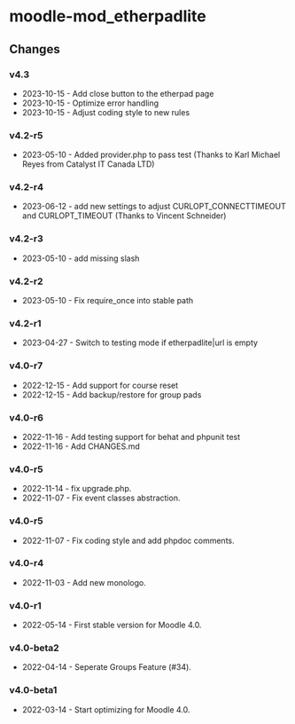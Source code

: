 moodle-mod_etherpadlite
=======================

Changes
-------

### v4.3

* 2023-10-15 -  Add close button to the etherpad page
* 2023-10-15 -  Optimize error handling
* 2023-10-15 -  Adjust coding style to new rules

### v4.2-r5

* 2023-05-10 -  Added provider.php to pass test (Thanks to Karl Michael Reyes from Catalyst IT Canada LTD)

### v4.2-r4

* 2023-06-12 -  add new settings to adjust CURLOPT_CONNECTTIMEOUT and CURLOPT_TIMEOUT (Thanks to Vincent Schneider)

### v4.2-r3

* 2023-05-10 -  add missing slash

### v4.2-r2

* 2023-05-10 -  Fix require_once into stable path

### v4.2-r1

* 2023-04-27 -  Switch to testing mode if etherpadlite|url is empty

### v4.0-r7

* 2022-12-15 -  Add support for course reset
* 2022-12-15 -  Add backup/restore for group pads

### v4.0-r6

* 2022-11-16 -  Add testing support for behat and phpunit test
* 2022-11-16 -  Add CHANGES.md

### v4.0-r5

* 2022-11-14 -  fix upgrade.php.
* 2022-11-07 -  Fix event classes abstraction.

### v4.0-r5

* 2022-11-07 -  Fix coding style and add phpdoc comments.

### v4.0-r4

* 2022-11-03 -  Add new monologo.

### v4.0-r1

* 2022-05-14 -  First stable version for Moodle 4.0.

### v4.0-beta2

* 2022-04-14 -  Seperate Groups Feature (#34).

### v4.0-beta1

* 2022-03-14 -  Start optimizing for Moodle 4.0.
